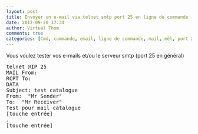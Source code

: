 ```yaml
---
layout: post
title: Envoyer un e-mail via telnet smtp port 25 en ligne de commande
date: 2012-09-20 17:34
author: Virtual Thom
comments: true
categories: [Cmd, commande, email, ligne de commande, mail, mèl, port 25, Script, script, smtp, smtp, telnet]
---
```

Vous voulez tester vos e-mails et/ou le serveur smtp (port 25 en général) 

<pre>
telnet @IP 25
MAIL From: <sender@gmail.fr>
RCPT To: <receiver@gmail.fr>
DATA
Subject: test catalogue
From: <sender@gmail.fr> "Mr Sender"
To: <receiver@gmail.fr> "Mr Receiver"
Test pour mail catalogue
[touche entrée]
.
[touche entrée]
</pre>
